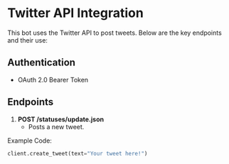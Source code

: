 # Twitter API Integration

This bot uses the Twitter API to post tweets. Below are the key endpoints and their use:

## Authentication
- OAuth 2.0 Bearer Token

## Endpoints
1. **POST /statuses/update.json**
   - Posts a new tweet.

Example Code:
```python
client.create_tweet(text="Your tweet here!")

